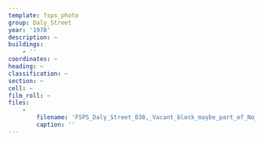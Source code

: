 ```yaml
---
template: fsps_photo
group: Daly_Street
year: '1978'
description: ~
buildings:
    - ''
coordinates: ~
heading: ~
classification: ~
section: ~
cell: ~
film_roll: ~
files:
    -
        filename: 'FSPS_Daly_Street_038,_Vacant_block_maybe_part_of_No_43,_20-3-E,_1978.png'
        caption: ''
---
```

